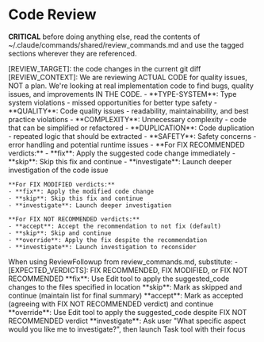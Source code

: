 # Code Review

**CRITICAL** before doing anything else, read the contents of ~/.claude/commands/shared/review_commands.md and use the tagged sections wherever they are referenced.

<ExecutionSteps/>

<ReviewContext>
[REVIEW_TARGET]: the code changes in the current git diff
[REVIEW_CONTEXT]: We are reviewing ACTUAL CODE for quality issues, NOT a plan. We're looking at real implementation code to find bugs, quality issues, and improvements IN THE CODE.
</ReviewContext>

<ReviewCategories>
- **TYPE-SYSTEM**: Type system violations - missed opportunities for better type safety
- **QUALITY**: Code quality issues - readability, maintainability, and best practice violations
- **COMPLEXITY**: Unnecessary complexity - code that can be simplified or refactored
- **DUPLICATION**: Code duplication - repeated logic that should be extracted
- **SAFETY**: Safety concerns - error handling and potential runtime issues
</ReviewCategories>

<ReviewConstraints>
    - <TypeSystemPrinciples/>
</ReviewConstraints>

<ReviewKeywords>
    **For FIX RECOMMENDED verdicts:**
    - **fix**: Apply the suggested code change immediately
    - **skip**: Skip this fix and continue
    - **investigate**: Launch deeper investigation of the code issue
    
    **For FIX MODIFIED verdicts:**
    - **fix**: Apply the modified code change
    - **skip**: Skip this fix and continue
    - **investigate**: Launch deeper investigation
    
    **For FIX NOT RECOMMENDED verdicts:**
    - **accept**: Accept the recommendation to not fix (default)
    - **skip**: Skip and continue 
    - **override**: Apply the fix despite the recommendation
    - **investigate**: Launch investigation to reconsider
</ReviewKeywords>

<ReviewFollowupParameters>
    When using ReviewFollowup from review_commands.md, substitute:
    - [EXPECTED_VERDICTS]: FIX RECOMMENDED, FIX MODIFIED, or FIX NOT RECOMMENDED
</ReviewFollowupParameters>

<KeywordExecution>
    **fix**: Use Edit tool to apply the suggested_code changes to the files specified in location
    **skip**: Mark as skipped and continue (maintain list for final summary)
    **accept**: Mark as accepted (agreeing with FIX NOT RECOMMENDED verdict) and continue
    **override**: Use Edit tool to apply the suggested_code despite FIX NOT RECOMMENDED verdict
    **investigate**: Ask user "What specific aspect would you like me to investigate?", then launch Task tool with their focus
</KeywordExecution>
